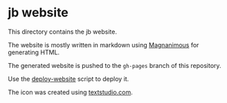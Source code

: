 # jb website

This directory contains the jb website.

The website is mostly written in markdown using [Magnanimous](https://renatoathaydes.github.io/magnanimous/)
for generating HTML.

The generated website is pushed to the `gh-pages` branch of this repository.

Use the [deploy-website](../deploy-website.sh) script to deploy it.

The icon was created using [textstudio.com](https://www.textstudio.com/logo/word-art-text-graphic-generator-928).
